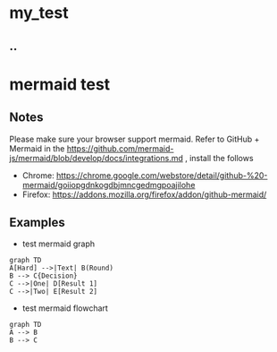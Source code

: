 
# my_test
## ..
# mermaid test
## Notes
Please make sure your browser support mermaid. Refer to GitHub + Mermaid in the https://github.com/mermaid-js/mermaid/blob/develop/docs/integrations.md , install the follows
- Chrome:  https://chrome.google.com/webstore/detail/github-%20-mermaid/goiiopgdnkogdbjmncgedmgpoajilohe
- Firefox: https://addons.mozilla.org/firefox/addon/github-mermaid/

## Examples
- test mermaid graph
```mermaid
graph TD
A[Hard] -->|Text| B(Round)
B --> C{Decision}
C -->|One| D[Result 1]
C -->|Two| E[Result 2]
```
- test mermaid flowchart
```mermaid
graph TD
A --> B
B --> C
```
